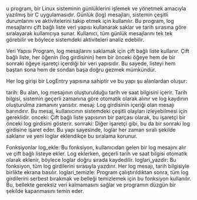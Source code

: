 u program, bir Linux sisteminin günlüklerini işlemek ve yönetmek amacıyla yazılmış bir C uygulamasıdır. Günlük (log) mesajları, sistemin çeşitli durumlarını ve aktivitelerini takip etmek için kullanılır. Bu program, log mesajlarını çift bağlı liste veri yapısı kullanarak saklar ve tarih sırasına göre sıralayarak kullanıcıya sunar. Kullanıcı, tüm günlük mesajlarını tek tek görebilir ve böylece sistemdeki aktiviteleri analiz edebilir.

Veri Yapısı
Program, log mesajlarını saklamak için çift bağlı liste kullanır. Çift bağlı liste, her öğenin (log girdisinin) hem bir önceki öğeye hem de bir sonraki öğeye işaretçi içerdiği bir veri yapısıdır. Bu sayede, listeyi hem baştan sona hem de sondan başa doğru gezmek mümkündür.

Her log girişi bir LogEntry yapısına sahiptir ve bu yapı şu alanlardan oluşur:

tarih: Bu alan, log mesajının oluşturulduğu tarih ve saat bilgisini içerir. Tarih bilgisi, sistemin geçerli zamanına göre otomatik olarak alınır ve log kaydının oluşturulma zamanını yansıtır.
mesaj: Log girdisinin içeriği olan mesajı barındırır. Bu mesaj, kullanıcının sistemdeki çeşitli olayları izleyebilmesi için gereklidir.
onceki: Çift bağlı liste yapısının bir parçası olarak, bu işaretçi bir önceki log girdisini gösterir.
sonraki: Diğer işaretçi gibi, bu da bir sonraki log girdisine işaret eder.
Bu yapı sayesinde, loglar her zaman sıralı şekilde saklanır ve yeni loglar eklendikçe bu sıralama korunur.

Fonksiyonlar
log_ekle: Bu fonksiyon, kullanıcıdan gelen bir log mesajını alır ve çift bağlı listeye ekler. Log eklerken, geçerli tarih ve saat bilgisi otomatik olarak eklenir, böylece loglar doğru sırada kaydedilir.
loglari_yazdir: Bu fonksiyon, tüm log girdilerini sırasıyla yazdırır. Her log mesajı, tarih bilgisiyle birlikte ekrana basılır.
loglari_temizle: Program çalıştırıldıktan sonra, tüm log girdilerini serbest bırakmak ve belleği temizlemek için bu fonksiyon kullanılır. Bu, bellekte gereksiz veri kalmamasını sağlar ve programın düzgün bir şekilde kapanmasını temin eder.
